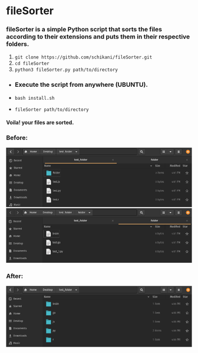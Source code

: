 # fileSorter
### fileSorter is a simple Python script that sorts the files according to their extensions and puts them in their respective folders.

1. `git clone https://github.com/schikani/fileSorter.git`
2. `cd fileSorter`
3. `python3 fileSorter.py path/to/directory`

* ### Execute the script from anywhere (UBUNTU).

* `bash install.sh`
* `fileSorter path/to/directory` 


#### Voila! your files are sorted.

### Before:
![alt text](https://github.com/schikani/fileSorter/blob/main/img/1.png)
![alt text](https://github.com/schikani/fileSorter/blob/main/img/2.png)

### After:
![alt text](https://github.com/schikani/fileSorter/blob/main/img/sorted.png)


